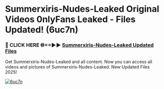 # Summerxiris-Nudes-Leaked Original Videos 0nlyFans Leaked - Files Updated! (6uc7n)

<h3>🔴 CLICK HERE 🌐==►► <a href="https://tinyurl.com/yc6ubb5a" rel="nofollow">Summerxiris-Nudes-Leaked Updated Files</a></h3>

Get Summerxiris-Nudes-Leaked and all content. Now you can access all videos and pictures of Summerxiris-Nudes-Leaked. New Updated Files 2025!

[![6uc7n](https://i.imgur.com/7eu0CRL.gif)](https://tinyurl.com/yc6ubb5a)
